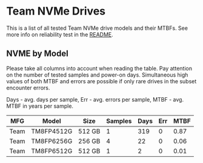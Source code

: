 Team NVMe Drives
================

This is a list of all tested Team NVMe drive models and their MTBFs. See more
info on reliability test in the [README](https://github.com/bsdhw/SMART).

NVME by Model
------------

Please take all columns into account when reading the table. Pay attention on the
number of tested samples and power-on days. Simultaneous high values of both MTBF
and errors are possible if only rare drives in the subset encounter errors.

Days - avg. days per sample,
Err  - avg. errors per sample,
MTBF - avg. MTBF in years per sample.

| MFG       | Model              | Size   | Samples | Days  | Err   | MTBF |
|-----------|--------------------|--------|---------|-------|-------|------|
| Team      | TM8FP4512G         | 512 GB | 1       | 319   | 0     | 0.87   |
| Team      | TM8FP6256G         | 256 GB | 4       | 22    | 0     | 0.06   |
| Team      | TM8FP6512G         | 512 GB | 1       | 2     | 0     | 0.01   |
